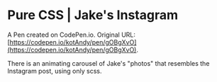 # Pure CSS | Jake's Instagram

A Pen created on CodePen.io. Original URL: [https://codepen.io/kotAndy/pen/gOBgXvO](https://codepen.io/kotAndy/pen/gOBgXvO).

There is an animating carousel of Jake's "photos" that resembles the Instagram post, using only scss.